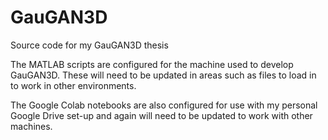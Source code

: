 # GauGAN3D
Source code for my GauGAN3D thesis

The MATLAB scripts are configured for the machine used to develop GauGAN3D. These will need to be updated in areas such as files to load in to work in other environments.

The Google Colab notebooks are also configured for use with my personal Google Drive set-up and again will need to be updated to work with other machines.
